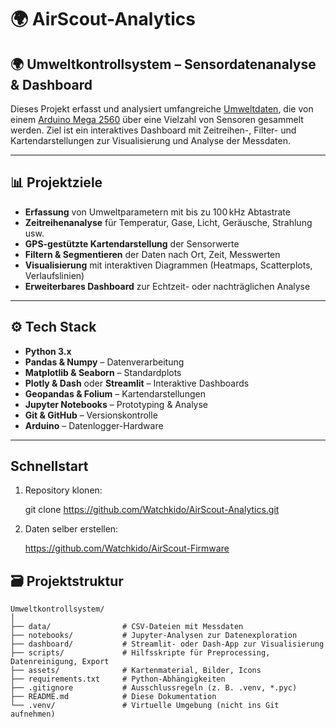 # 🌍 AirScout-Analytics

## 🌍 Umweltkontrollsystem – Sensordatenanalyse & Dashboard

Dieses Projekt erfasst und analysiert umfangreiche [Umweltdaten](https://www.kaggle.com/datasets/avitarus/hyperlocal-urban-environmental-monitoring-dataset), die von einem [Arduino Mega 2560](https://github.com/Watchkido/AirScout-Firmware) über eine Vielzahl von Sensoren gesammelt werden. Ziel ist ein interaktives Dashboard mit Zeitreihen-, Filter- und Kartendarstellungen zur Visualisierung und Analyse der Messdaten.

---

## 📊 Projektziele

- **Erfassung** von Umweltparametern mit bis zu 100 kHz Abtastrate
- **Zeitreihenanalyse** für Temperatur, Gase, Licht, Geräusche, Strahlung usw.
- **GPS-gestützte Kartendarstellung** der Sensorwerte
- **Filtern & Segmentieren** der Daten nach Ort, Zeit, Messwerten
- **Visualisierung** mit interaktiven Diagrammen (Heatmaps, Scatterplots, Verlaufslinien)
- **Erweiterbares Dashboard** zur Echtzeit- oder nachträglichen Analyse

---

## ⚙️ Tech Stack

- **Python 3.x**
- **Pandas & Numpy** – Datenverarbeitung
- **Matplotlib & Seaborn** – Standardplots
- **Plotly & Dash** oder **Streamlit** – Interaktive Dashboards
- **Geopandas & Folium** – Kartendarstellungen
- **Jupyter Notebooks** – Prototyping & Analyse
- **Git & GitHub** – Versionskontrolle
- **Arduino** – Datenlogger-Hardware

---

## Schnellstart

1. Repository klonen:

   git clone https://github.com/Watchkido/AirScout-Analytics.git

2. Daten selber erstellen:

   https://github.com/Watchkido/AirScout-Firmware

## 🗃 Projektstruktur

```plaintext
Umweltkontrollsystem/
│
├── data/                # CSV-Dateien mit Messdaten
├── notebooks/           # Jupyter-Analysen zur Datenexploration
├── dashboard/           # Streamlit- oder Dash-App zur Visualisierung
├── scripts/             # Hilfsskripte für Preprocessing, Datenreinigung, Export
├── assets/              # Kartenmaterial, Bilder, Icons
├── requirements.txt     # Python-Abhängigkeiten
├── .gitignore           # Ausschlussregeln (z. B. .venv, *.pyc)
├── README.md            # Diese Dokumentation
└── .venv/               # Virtuelle Umgebung (nicht ins Git aufnehmen)



